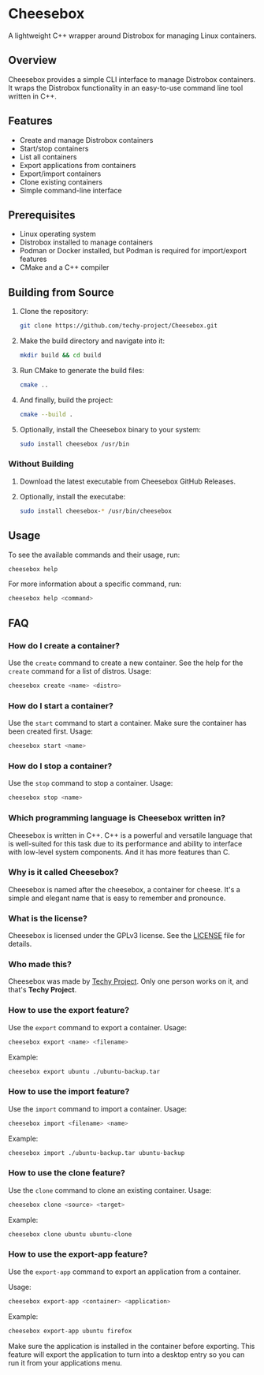 # Cheesebox

A lightweight C++ wrapper around Distrobox for managing Linux containers.

## Overview

Cheesebox provides a simple CLI interface to manage Distrobox containers. It wraps the Distrobox functionality in an easy-to-use command line tool written in C++.

## Features

- Create and manage Distrobox containers
- Start/stop containers
- List all containers
- Export applications from containers
- Export/import containers
- Clone existing containers
- Simple command-line interface

## Prerequisites

- Linux operating system
- Distrobox installed to manage containers
- Podman or Docker installed, but Podman is required for import/export features
- CMake and a C++ compiler

## Building from Source

1. Clone the repository:
   ```bash
   git clone https://github.com/techy-project/Cheesebox.git
   ```

2. Make the build directory and navigate into it:
   ```bash
   mkdir build && cd build
   ```

3. Run CMake to generate the build files:
   ```bash
   cmake ..
   ```

4. And finally, build the project:
   ```bash
   cmake --build .
   ```

5. Optionally, install the Cheesebox binary to your system:
   ```bash
   sudo install cheesebox /usr/bin
   ```

### Without Building

1. Download the latest executable from Cheesebox GitHub Releases.

2. Optionally, install the executabe:
   ```bash
   sudo install cheesebox-* /usr/bin/cheesebox
   ```

## Usage

To see the available commands and their usage, run:
```bash
cheesebox help
```

For more information about a specific command, run:
```bash
cheesebox help <command>
```

## FAQ

### How do I create a container?

Use the `create` command to create a new container. See the help for the `create` command for a list of distros. Usage:

```bash
cheesebox create <name> <distro>
```

### How do I start a container?

Use the `start` command to start a container. Make sure the container has been created first. Usage:

```bash
cheesebox start <name>
```

### How do I stop a container?

Use the `stop` command to stop a container. Usage:

```bash
cheesebox stop <name>
```

### Which programming language is Cheesebox written in?

Cheesebox is written in C++. C++ is a powerful and versatile language that is well-suited for this task due to its performance and ability to interface with low-level system components. And it has more features than C.

### Why is it called Cheesebox?

Cheesebox is named after the cheesebox, a container for cheese. It's a simple and elegant name that is easy to remember and pronounce.

### What is the license?

Cheesebox is licensed under the GPLv3 license. See the [LICENSE](LICENSE) file for details.

### Who made this?

Cheesebox was made by [Techy Project](https://techy-project.github.io). Only one person works on it, and that's **Techy Project**.

### How to use the export feature?

Use the `export` command to export a container. Usage:

```bash
cheesebox export <name> <filename>
```

Example:

```bash
cheesebox export ubuntu ./ubuntu-backup.tar
```

### How to use the import feature?

Use the `import` command to import a container. Usage:

```bash
cheesebox import <filename> <name>
```

Example:

```bash
cheesebox import ./ubuntu-backup.tar ubuntu-backup
```

### How to use the clone feature?

Use the `clone` command to clone an existing container. Usage:

```bash
cheesebox clone <source> <target>
```

Example:

```bash
cheesebox clone ubuntu ubuntu-clone
```

### How to use the export-app feature?

Use the `export-app` command to export an application from a container.

Usage:

```bash
cheesebox export-app <container> <application>
```

Example:

```bash
cheesebox export-app ubuntu firefox
```

Make sure the application is installed in the container before exporting. This feature will export the application to turn into a desktop entry so you can run it from your applications menu.
